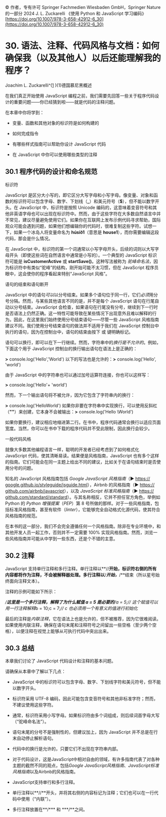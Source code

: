 © 作者，专有许可 Springer Fachmedien Wiesbaden GmbH，Springer Nature 的一部分 2024 J. L. Zuckarelli 《使用 Python 和 JavaScript 学习编码》[https://doi.org/10.1007/978-3-658-42912-6_30](https://doi.org/10.1007/978-3-658-42912-6_30)

# 30. 语法、注释、代码风格与文档：如何确保我（以及其他人）以后还能理解我的程序？

Joachim L. Zuckarelli^([1](#Aff2) )(1)德国慕尼黑概述

在我们真正开始使用 JavaScript 编程之前，我们需要先回答一些关于程序代码设计的重要问题——你已经猜到啦——就是代码的注释问题。

在本章中你将学到：

+   变量、函数和其他对象的标识符是如何构建的

+   如何完成指令

+   有哪些样式指南可以帮助你设计 JavaScript 代码

+   在 JavaScript 中你可以使用哪些类型的注释

## 30.1 程序代码的设计和命名规范

标识符

JavaScript 是区分大小写的，即它区分大写字母和小写字母。像变量、对象和函数的标识符可以包含字母、数字、下划线（**_**）和美元符号（**$**），但不能以数字开头。在 JavaScript 中，标识符是按照 Unicode 编码的，这意味着变音符号和其他非英语字母也可以出现在标识符中。然而，由于这些字符在大多数自然语言中并不常见，建议尽量避免使用它们。如果你在互联网上发布示例代码寻求帮助，国际观众可能会遇到问题，如果他们想编辑你的代码时，很难复制这些字符。试想一下，如果一个冰岛人将变量命名为 **húsið1**（意思是 **house1**），而你需要编辑这段代码，那会是什么情况。

在 JavaScript 中，标识符的第一个词通常以小写字母开头，后续的词则以大写字母开头（即使这些词在自然语言中通常是小写的）。一个典型的 JavaScript 标识符可能是 **isCustomerActive** 或 **startSave()**。这种写法被称为 *驼峰命名法*，因为标识符中有类似“驼峰”的结构，刚开始可能不太习惯，但在 JavaScript 程序员眼中，这会使你的程序看起来特别“JavaScript 风格”。

语句的结束和语句断开

JavaScript 中的语句*可以*以分号结束。如果多个语句位于同一行，它们*必须*用分号分隔。然而，与某些其他语言不同的是，并不是每个 JavaScript 语句在行尾自动以分号结束。JavaScript 会检查，如果语句在行尾没有分号，继续到下一行时是否语法上仍然正确。这一特性可能导致在某些情况下出现意外且难以解释的行为。因此，在这里我们始终使用分号结束语句——尽管一些 JavaScript 风格指南建议不同。我们使用分号结束语句的做法并不适用于我们在 JavaScript 控制台中执行的语句，因为在控制台中，语句的结束由按下 <RETURN> 或 <ENTER> 键明确标记。

语句可以换行，即可以在下一行继续。然而，字符串中的*换行是不允许的*。例如，下面这个用于 JavaScript 控制台的换行输出语句在语法上是正确的：

**>** console.log('Hello','World') 以下的写法也是允许的：**>** console.log('Hello', 'world')

由于 JavaScript 中的字符串也可以通过加号运算符连接，你也可以这样写：

**>** console.log('Hello'+ 'world')

然而，下一个输出语句将不被允许，因为它包含了字符串内的换行：

**>** console.log('HelloWorld') 如果你非要在字符串中实现换行，可以使用反斜杠（**"\"**）来创建，它本身不会被输出：**>** console.log('Hello \World')

如果你要换行，建议相应地缩进第二行。在书中，程序代码通常会换行以适应页面宽度。当然，你可以在书中下载的程序代码并不受此限制，因此换行会较少。

一般代码风格

就像大多数其他编程语言一样，聪明的开发者已经考虑到了如何格式化 JavaScript 代码，使其清晰易读。结果便是风格指南，JavaScript 也有多个这样的指南。它们可能会在同一主题上给出不同的建议，比如关于在语句结束时是否使用分号的问题。

知名的 JavaScript 风格指南包括 *Google JavaScript 风格指南*（► [https://​google.​github.​io/​styleguide/​jsguide.​html](https://google.github.io/styleguide/jsguide.html)），Airbnb 的风格指南（► [https://​github.​com/​airbnb/​javascript](https://github.com/airbnb/javascript)），以及 *JavaScript 标准风格指南*（► [https://​github.​com/​standard/​standard](https://github.com/standard/standard)）。与其名称相反，它并不担任官方角色，举例如 Python 的 *Python 增强提案*（*PEP*）第 8 号所做的那样。对于一些风格指南，包括标准风格指南，甚至有软件（*linter*），它能够完全自动格式化源代码，使其符合风格指南的规范。

在本书的这一部分，我们不会完全遵循任何一个风格指南。除非在专业环境中，和其他开发人员一起工作，否则并不一定需要 100% 实现风格指南。然而，浏览一些风格指南并可能从中学到一些东西，还是个不错的主意。

## 30.2 注释

JavaScript 支持单行注释和多行注释。单行注释以**//**开始，标识符右侧的所有内容都将作为注释，不会被解释器处理。多行注释以**/***开始，***/**结束（所以星号始终面向注释文本）。

注释的示例可能如下所示：

*/***这里是一个多行注释，解释了为什么赋值 a = 5 是必要的***/*a = 5;*// 这个赋值可以用一行注释解释*b = 10;c = 7;*// c 也必须用一个有意义的值进行初始化*

最后的注释是*内联注释*，它在语法上也是允许的，但不被推荐，因为它很难阅读。如果使用内联注释，确保在语句末尾和注释符号之间留出一些空格（至少两个空格），以便注释在视觉上能够从可执行代码中突出出来。

## 30.3 总结

本章我们讨论了 JavaScript 代码设计和注释的基本问题。

请确保从本章中了解以下几点：

+   JavaScript 中的标识符可以包含字母、数字、下划线字符和美元符号，但不能以数字开头。

+   标识符采用 UTF-8 编码，因此可能包含变音符号和其他非标准字符；然而，不建议使用这些字符。

+   通常，标识符采用小写字母。如果标识符由多个词组成，则后续词首字母大写（“驼峰命名法”）。

+   语句末尾的分号不是强制性的，但建议加上，因为 JavaScript 并不总是在行末自动停止解析语句。

+   代码中的换行是允许的，只要它们不出现在字符串内部。

+   对于代码设计，这是JavaScript中相对自由的领域，有许多指南代表了对各种主题的截然不同的观点，包括*Google JavaScript风格指南*、*JavaScript标准风格指南*以及Airbnb的风格指南。

+   JavaScript支持单行和多行注释。

+   单行注释以**//**开头，并将其右侧的内容标记为注释；它们也可以在一行代码中使用（“内联”）。

+   多行注释放置在**/*** 和 ***/**之间。
